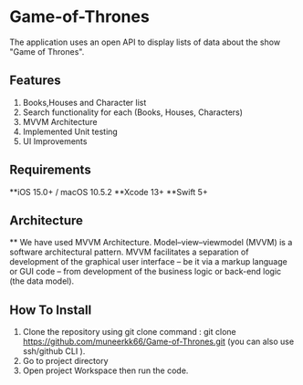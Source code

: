 # Game-of-Thrones
The application uses an open API to display lists of data about the show "Game of Thrones".

## Features
1. Books,Houses and Character list
2. Search functionality for each (Books, Houses, Characters)
3. MVVM Architecture 
4. Implemented Unit testing
5. UI Improvements

## Requirements

**iOS 15.0+ / macOS 10.5.2
**Xcode 13+
**Swift 5+

 ## Architecture
 
 ** We have used MVVM Architecture. Model–view–viewmodel (MVVM) is a software architectural pattern. MVVM facilitates a separation of development of the graphical user interface – be it via a markup language or GUI code – from development of the business logic or back-end logic (the data model).


## How To Install
1. Clone the repository using git clone command : git clone https://github.com/muneerkk66/Game-of-Thrones.git (you can also use ssh/github CLI ).
2. Go to project directory
3. Open project Workspace then run the code.
